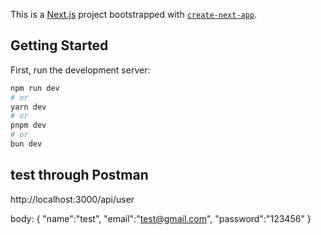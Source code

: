 This is a [Next.js](https://nextjs.org/) project bootstrapped with [`create-next-app`](https://github.com/vercel/next.js/tree/canary/packages/create-next-app).

## Getting Started

First, run the development server:

```bash
npm run dev
# or
yarn dev
# or
pnpm dev
# or
bun dev
```



## test through Postman

http://localhost:3000/api/user

body:
{
    "name":"test",
    "email":"test@gmail.com",
    "password":"123456"
}